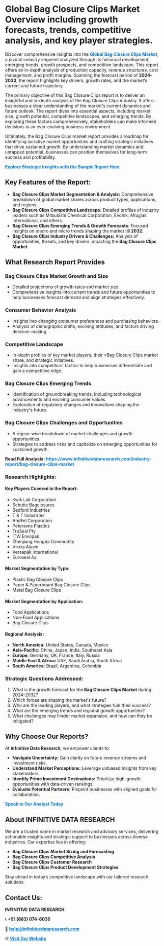 <h1>Global Bag Closure Clips Market Overview including growth forecasts, trends, competitive analysis, and key player strategies.</h1>
<p>
Discover comprehensive insights into the 
<a href="https://www.infinitivedataresearch.com/industry-report/bag-closure-clips-market" rel="dofollow" style="color: #007BFF; text-decoration: none;"><strong>Global Bag Closure Clips Market</strong></a>, a pivotal industry segment analyzed through its historical development, emerging trends, growth prospects, and competitive landscape. This report offers an in-depth analysis of production capacity, revenue structures, cost management, and profit margins. Spanning the forecast period of <strong>2024–2033</strong>, the report highlights key drivers, growth rates, and the market’s current and future trajectory.
</p>
<p>
The primary objective of this Bag Closure Clips report is to deliver an insightful and in-depth analysis of the Bag Closure Clips industry. It offers businesses a clear understanding of the market's current dynamics and future outlook. The report dives into essential aspects, including market size, growth potential, competitive landscapes, and emerging trends. By exploring these factors comprehensively, stakeholders can make informed decisions in an ever-evolving business environment.
</p>
<p>
Ultimately, the Bag Closure Clips market report provides a roadmap for identifying lucrative market opportunities and crafting strategic initiatives that drive sustained growth. By understanding market dynamics and untapped potential, businesses can position themselves for long-term success and profitability.
</p>
<p>
<a href="https://www.infinitivedataresearch.com/request-sample/reportId=110714" style="color: #007BFF; text-decoration: none;"><strong>Explore Strategic Insights with the Sample Report Here</strong></a>
</p>

<h2>Key Features of the Report:</h2>
<ul>
<li><strong>Bag Closure Clips Market Segmentation & Analysis:</strong> Comprehensive breakdown of global market shares across product types, applications, and regions.</li>
<li><strong>Bag Closure Clips Competitive Landscape:</strong> Detailed profiles of industry leaders such as Mitsubishi Chemical Corporation, Evonik, Altuglas International, and others.</li>
<li><strong>Bag Closure Clips Emerging Trends & Growth Forecasts:</strong> Focused insights on macro and micro trends shaping the market till <strong>2032</strong>.</li>
<li><strong>Bag Closure Clips Industry Drivers & Challenges:</strong> Analysis of opportunities, threats, and key drivers impacting the <strong>Bag Closure Clips Market</strong>.</li>
</ul>

<h2>What Research Report Provides</h2>
<h3>Bag Closure Clips Market Growth and Size</h3>
<ul>
<li>Detailed projections of growth rates and market size.</li>
<li>Comprehensive insights into current trends and future opportunities to help businesses forecast demand and align strategies effectively.</li>
</ul>

<h3>Consumer Behavior Analysis</h3>
<ul>
<li>Insights into changing consumer preferences and purchasing behaviors.</li>
<li>Analysis of demographic shifts, evolving attitudes, and factors driving decision-making.</li>
</ul>

<h3>Competitive Landscape</h3>
<ul>
<li>In-depth profiles of key market players, their >Bag Closure Clips market share, and strategic initiatives.</li>
<li>Insights into competitors' tactics to help businesses differentiate and gain a competitive edge.</li>
</ul>

<h3>Bag Closure Clips Emerging Trends</h3>
<ul>
<li>Identification of groundbreaking trends, including technological advancements and evolving consumer values.</li>
<li>Exploration of regulatory changes and innovations shaping the industry's future.</li>
</ul>

<h3>Bag Closure Clips Challenges and Opportunities</h3>
<ul>
<li>A region-wise breakdown of market challenges and growth opportunities.</li>
<li>Strategies to address risks and capitalize on emerging opportunities for sustained growth.</li>
</ul>
<p><strong>Read Full Analysis:</strong> <a href="https://www.infinitivedataresearch.com/industry-report/bag-closure-clips-market" rel="dofollow" style="color: #007BFF; text-decoration: none;"><strong>https://www.infinitivedataresearch.com/industry-report/bag-closure-clips-market</strong></a></p>
<h3>Research Highlights:</h3>
<h4>Key Players Covered in the Report:</h4>
<ul><li>Kwik Lok Corporation</li><li>Schutte Bagclosures</li><li>Bedford Industries</li><li>T &amp; T Industries</li><li>AndFel Corporation</li><li>Petersens Plastics</li><li>TruSeal Pty</li><li>ITW Envopak</li><li>Zhenjiang Hongda Commodity</li><li>Vikela Aluvin</li><li>Versapak International</li><li>Euroseal As</li></ul>
<h4>Market Segmentation by Type:</h4>
<ul><li>Plastic Bag Closure Clips</li><li>Paper &amp; Paperboard Bag Closure Clips</li><li>Metal Bag Closure Clips</li></ul>
<h4>Market Segmentation by Application:</h4>
<ul><li>Food Applications</li><li>Non-Food Applications</li><li>Bag Closure Clips</li></ul>

<h4>Regional Analysis:</h4>
<ul>
<li><strong>North America:</strong> United States, Canada, Mexico</li>
<li><strong>Asia-Pacific:</strong> China, Japan, India, Southeast Asia</li>
<li><strong>Europe:</strong> Germany, UK, France, Italy, Russia</li>
<li><strong>Middle East & Africa:</strong> UAE, Saudi Arabia, South Africa</li>
<li><strong>South America:</strong> Brazil, Argentina, Colombia</li>
</ul>

<h3>Strategic Questions Addressed:</h3>
<ol>
<li>What is the growth forecast for the <strong>Bag Closure Clips Market</strong> during 2024–2032?</li>
<li>Which forces are shaping the market's future?</li>
<li>Who are the leading players, and what strategies fuel their success?</li>
<li>What are the emerging trends and regional growth opportunities?</li>
<li>What challenges may hinder market expansion, and how can they be mitigated?</li>
</ol>

<h2>Why Choose Our Reports?</h2>
<p>At <strong>Infinitive Data Research</strong>, we empower clients to:</p>
<ul>
<li><strong>Navigate Uncertainty:</strong> Gain clarity on future revenue streams and investment risks.</li>
<li><strong>Understand Market Perceptions:</strong> Leverage unbiased insights from key stakeholders.</li>
<li><strong>Identify Prime Investment Destinations:</strong> Prioritize high-growth opportunities with data-driven rankings.</li>
<li><strong>Evaluate Potential Partners:</strong> Pinpoint businesses with aligned goals for collaboration.</li>
</ul>
<p><a href="https://www.infinitivedataresearch.com/industry-report/bag-closure-clips-market" rel="dofollow" style="color: #007BFF; text-decoration: none;"><strong>Speak to Our Analyst Today</strong></a></p>

<h2>About INFINITIVE DATA RESEARCH</h2>
<p>We are a trusted name in market research and advisory services, delivering actionable insights and strategic support to businesses across diverse industries. Our expertise lies in offering:</p>
<ul>
<li><strong>Bag Closure Clips Market Sizing and Forecasting</strong></li>
<li><strong>Bag Closure Clips Competitive Analysis</strong></li>
<li><strong>Bag Closure Clips Customer Research</strong></li>
<li><strong>Bag Closure Clips Product Development Strategies</strong></li>
</ul>
<p>Stay ahead in today’s competitive landscape with our tailored research solutions.</p>

<h2>Contact Us:</h2>
<p><strong>INFINITIVE DATA RESEARCH</strong></p>
<p>📞 <strong>+91 (883) 074-8030</strong></p>
<p>📧 <strong><a href="mailto:help@infinitivedataresearch.com" style="color: #007BFF;">help@infinitivedataresearch.com</a></strong></p>
<p>🌐 <strong><a href="https://www.infinitivedataresearch.com" rel="dofollow" style="color: #007BFF;">Visit Our Website</a></strong></p>